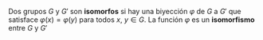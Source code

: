 Dos grupos $G$ y $G'$ son **isomorfos** si hay una biyección $\varphi$ de $G$ a $G'$ que satisface $\varphi(x)=\varphi(y)$ para todos $x$, $y\in G$. La función $\varphi$ es un **isomorfismo** entre $G$ y $G'$
